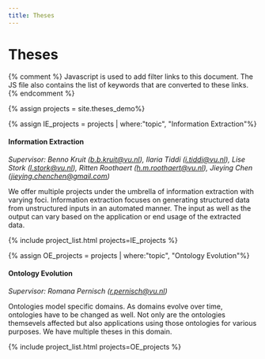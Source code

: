 ```yaml
---
title: Theses
---
```


# Theses

<nav class="project_nav">
{% comment %} 
Javascript is used to add filter links to this document. The JS file also contains the list of keywords that are converted
to these links.
{% endcomment %}
</nav>

{% assign projects = site.theses_demo%}


{% assign IE_projects = projects | where:"topic", "Information Extraction"%}

#### Information Extraction
*Supervisor: Benno Kruit (b.b.kruit@vu.nl), Ilaria Tiddi (i.tiddi@vu.nl), Lise Stork (l.stork@vu.nl), Ritten Roothaert (h.m.roothaert@vu.nl), Jieying Chen (jieying.chenchen@gmail.com)*

We offer multiple projects under the umbrella of information extraction with varying foci. Information extraction focuses on generating structured data from unstructured inputs in an automated manner. The input as well as the output can vary based on the application or end usage of the extracted data.

{% include project_list.html projects=IE_projects %}


{% assign OE_projects = projects | where:"topic", "Ontology Evolution"%}

#### Ontology Evolution
*Supervisor: Romana Pernisch (r.pernisch@vu.nl)*

Ontologies model specific domains. As domains evolve over time, ontologies have to be changed as well. Not only are the ontologies themsevels affected but also applications using those ontologies for various purposes. We have multiple theses in this domain. 

{% include project_list.html projects=OE_projects %}


<script src="/assets/js/theses.js"></script> <!-- Custom JS -->
